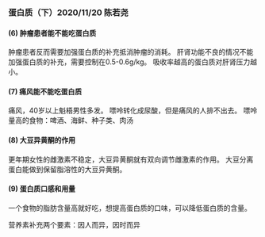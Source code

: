 ### 蛋白质（下）2020/11/20 陈若尧

#### (6) 肿瘤患者能不能吃蛋白质
肿瘤患者反而需要加强蛋白质的补充抵消肿瘤的消耗。
肝肾功能不良的情况不能加强蛋白质的补充，需要控制在0.5-0.6g/kg。
吸收率越高的蛋白质对肝肾压力越小。

#### (7) 痛风能不能吃蛋白质
痛风，40岁以上魁梧男性多发。
嘌呤转化成尿酸，但是痛风的人排不出去。
嘌呤量高的食物：啤酒、海鲜、种子类、肉汤

#### (8) 大豆异黄酮的作用
更年期女性的雌激素不稳定，大豆异黄酮就有双向调节雌激素的作用。
大豆分离蛋白能做到保留脂溶性的大豆异黄酮。

#### (9) 蛋白质口感和用量
一个食物的脂肪含量高就好吃，想提高蛋白质的口味，可以降低蛋白质的含量。

营养素补充两个要素：因人而异，因时而异

